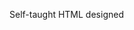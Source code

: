 Self-taught HTML designed
              
 
 
 
      
 
 
                                          